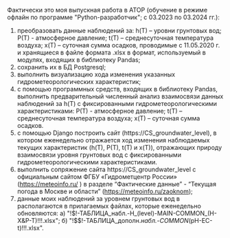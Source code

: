 Фактически это моя выпускная работа в ATOP (обучение в режиме офлайн по программе "Python-разработчик"; с 03.2023 по 03.2024 гг.):
1) преобразовать данные наблюдений за: h(T) – уровни грунтовых вод; P(T) - атмосферное давление; t(T) – среднесуточная температура воздуха; x(T) – суточная сумма осадков, проводимые с 11.05.2020 г. и хранящиеся в файле формата .xlsx в формат, используемый в модулях, входящих в библиотеку Pandas;
2) сохранить их в БД Postgresql;
3) выполнить визуализацию хода изменения указанных гидрометеорологических характеристик;
4) с помощью программных средств, входящих в библиотеку Pandas, выполнить предварительный численный анализ взаимосвязи данных наблюдений за h(T) c фиксированными гидрометеорологическими характеристиками: P(T) - атмосферное давление; t(T) – среднесуточная температура воздуха; x(T) – суточная сумма осадков.
5) с помощью Django построить сайт (https://CS_groundwater_level), в котором еженедельно отражается ход изменения наблюдаемых текущих характеристик (h(T), P(T), t(T) и x(T)), отражающих природу взаимосвязи уровня грунтовых вод с фиксированными гидрометеорологическими характеристиками.
6) выполнить сопряжение сайта https://CS_groundwater_level с официальным сайтом ФГБУ «Гидрометцентр России» (https://meteoinfo.ru/ ) в разделе “Фактические данные” - “Текущая погода в Москве и области” (https://meteoinfo.ru/zaoknom);
7) данные моих наблюдений за уровнем грунтовых вод в располагаются в прилагаемых файлах, которые еженедельно обновляются: а) "!$!-ТАБЛИЦА_набл.-H_(level)-MAIN-COMMON_(H-X&P-T)!!!.xlsx";
б) "!$$!-ТАБЛИЦА_дополн._набл.-COMMON_(pH-EC-t)!!!.xlsx". 
